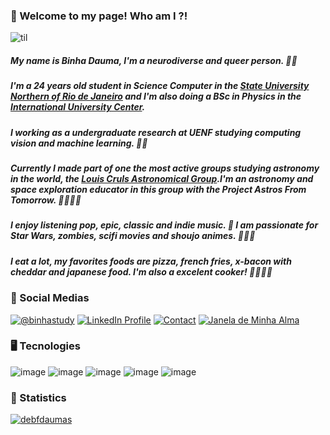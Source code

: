 ### 🧸 Welcome to my page! Who am I ?!  

![til](https://github.com/debfdaumas/debfdaumas/blob/main/honda%20tohru.gif?raw=true)

##### My name is Binha Dauma, I'm a neurodiverse and queer person. 🙂💗
##### I'm a 24 years old student in Science Computer in the [State University Northern of Rio de Janeiro](https://uenf.br/portal/) and I'm also doing a BSc in Physics in the [International University Center](https://www.uninter.com/).
#####  I working as a undergraduate research at UENF studying computing vision and machine learning. 🌌🌃
##### Currently I made part of one the most active groups studying astronomy in the world, the [Louis Cruls Astronomical Group](https://academia.cientistacriativo.org/).I'm an astronomy and space exploration educator in this group with the Project Astros From Tomorrow. 🚀👩‍🚀🔭
##### I enjoy listening pop, epic, classic and indie music. 🎼 I am passionate for Star Wars, zombies, scifi movies and shoujo animes. 🧟‍♀️🎥
##### I eat a lot, my favorites foods are pizza, french fries, x-bacon with cheddar and japanese food. I'm also a excelent cooker! 🍕🍣🍟🍔

### 📧 Social Medias

[![@binhastudy][InstagramLink]](https://www.instagram.com/binhatech/)
[![LinkedIn Profile][LinkedInLink]](https://www.linkedin.com/in/binhadauma/)
[![Contact][EmailLink]](mailto:contato@binhatech.com)
[![Janela de Minha Alma][TumblrLink]](https://janelademinhaalma-blog.tumblr.com/)

### 🖥️ Tecnologies

![image](https://img.shields.io/badge/Python-3776AB?style=for-the-badge&logo=python&logoColor=white)
![image](https://img.shields.io/badge/R-276DC3?style=for-the-badge&logo=r&logoColor=white)
![image](https://img.shields.io/badge/scikit_learn-F7931E?style=for-the-badge&logo=scikit-learn&logoColor=white)
![image](https://img.shields.io/badge/Numpy-777BB4?style=for-the-badge&logo=numpy&logoColor=white)
![image](https://img.shields.io/badge/Pandas-2Cnk2D72?style=for-the-badge&logo=pandas&logoColor=white)


### 🧮 Statistics

[![debfdaumas](https://github-readme-stats.vercel.app/api/top-langs/?username=debfdaumas&hide=html&layout=compact&theme=default)](https://github.com/debfdaumas/)

[InstagramLink]: https://img.shields.io/badge/Instagram-E4405F?style=for-the-badge&logo=instagram&logoColor=white
[LinkedInLink]: https://img.shields.io/badge/LinkedIn-0077B5?style=for-the-badge&logo=linkedin&logoColor=white
[TumblrLink]: https://img.shields.io/badge/Tumblr-%2336465D.svg?&style=for-the-badge&logo=Tumblr&logoColor=white
[EmailLink]: https://img.shields.io/badge/Gmail-D14836?style=for-the-badge&logo=gmail&logoColor=white
